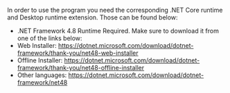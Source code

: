 In order to use the program you need the corresponding .NET Core runtime and Desktop runtime extension. 
Those can be found below:

- .NET Framework 4.8 Runtime Required. Make sure to download it from one of the links below:
- Web Installer: https://dotnet.microsoft.com/download/dotnet-framework/thank-you/net48-web-installer
- Offline Installer: https://dotnet.microsoft.com/download/dotnet-framework/thank-you/net48-offline-installer
- Other languages: https://dotnet.microsoft.com/download/dotnet-framework/net48 

